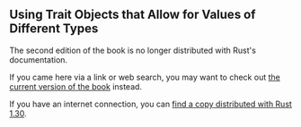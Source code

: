 ## Using Trait Objects that Allow for Values of Different Types

The second edition of the book is no longer distributed with Rust's documentation.

If you came here via a link or web search, you may want to check out [the current version of the book](../ch17-02-trait-objects.html) instead.

If you have an internet connection, you can [find a copy distributed with Rust 1.30](https://doc.rust-lang.org/1.30.0/book/second-edition/ch17-02-trait-objects.html).
